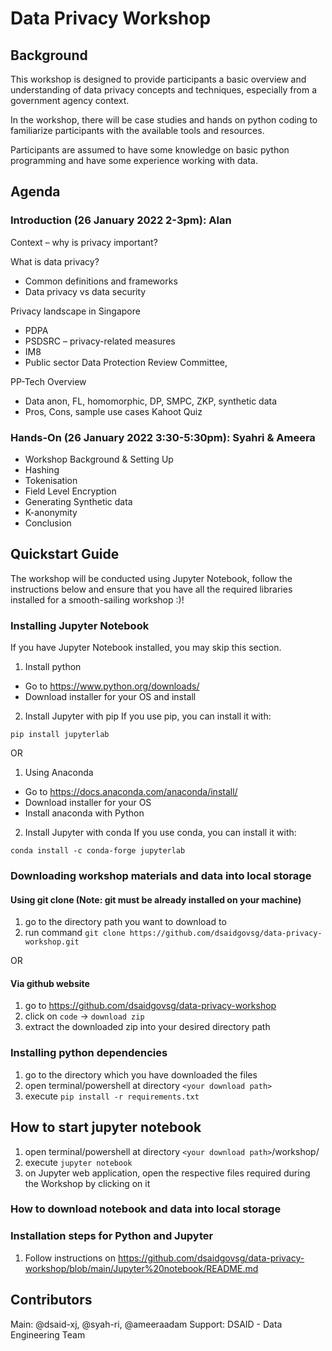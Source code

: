 # Data Privacy Workshop

## Background
This workshop is designed to provide participants a basic overview and understanding of data privacy concepts and techniques, especially from a government agency context.

In the workshop, there will be case studies and hands on python coding to familiarize participants with the available tools and resources.

Participants are assumed to have some knowledge on basic python programming and have some experience working with data.


## Agenda

### Introduction (26 January 2022 2-3pm): Alan

Context – why is privacy important? 

What is data privacy? 
* Common definitions and frameworks
* Data privacy vs data security 

Privacy landscape in Singapore 
* PDPA 
* PSDSRC – privacy-related measures 
* IM8
* Public sector Data Protection Review Committee, 

PP-Tech Overview 
* Data anon, FL, homomorphic, DP, SMPC, ZKP, synthetic data
* Pros, Cons, sample use cases 
Kahoot Quiz

### Hands-On (26 January 2022 3:30-5:30pm): Syahri & Ameera
* Workshop Background & Setting Up
* Hashing
* Tokenisation
* Field Level Encryption
* Generating Synthetic data
* K-anonymity 
* Conclusion

## Quickstart Guide
The workshop will be conducted using Jupyter Notebook, follow the instructions below and ensure that you have all the required libraries installed for a smooth-sailing workshop :)!

### Installing Jupyter Notebook 
If you have Jupyter Notebook installed, you may skip this section.

1. Install python
* Go to https://www.python.org/downloads/
* Download installer for your OS and install

2. Install Jupyter with pip
If you use pip, you can install it with:
```
pip install jupyterlab
```

OR

1. Using Anaconda
* Go to https://docs.anaconda.com/anaconda/install/
* Download installer for your OS
* Install anaconda with Python

2. Install Jupyter with conda
If you use conda, you can install it with:

```
conda install -c conda-forge jupyterlab
```

### Downloading workshop materials and data into local storage

#### Using git clone (**Note**: git must be already installed on your machine)
1. go to the directory path you want to download to
2. run command `git clone https://github.com/dsaidgovsg/data-privacy-workshop.git`

OR

#### Via github website
1. go to https://github.com/dsaidgovsg/data-privacy-workshop
2. click on `code` -> `download zip`
3. extract the downloaded zip into your desired directory path


### Installing python dependencies
1. go to the directory which you have downloaded the files
2. open terminal/powershell at directory `<your download path>`
3. execute `pip install -r requirements.txt`

## How to start jupyter notebook
1. open terminal/powershell at directory `<your download path>`/workshop/
2. execute `jupyter notebook`
3. on Jupyter web application, open the respective files required during the Workshop by clicking on it











### How to download notebook and data into local storage





### Installation steps for Python and Jupyter
1. Follow instructions on https://github.com/dsaidgovsg/data-privacy-workshop/blob/main/Jupyter%20notebook/README.md

## Contributors

Main: @dsaid-xj, @syah-ri, @ameeraadam
Support: DSAID - Data Engineering Team
